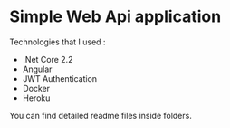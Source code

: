 # Simple Web Api application

Technologies that I used : 
 - .Net Core 2.2
 - Angular
 - JWT Authentication
 - Docker
 - Heroku

You can find detailed readme files inside folders.
